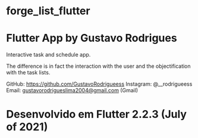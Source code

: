 # forge_list_flutter
# Flutter App by Gustavo Rodrigues

  Interactive task and schedule app.

  The difference is in fact the interaction with the user and the objectification with the task lists.

GitHub: https://github.com/GustavoRodrigueess
Instagram: @__rodrigueess
Email: gustavorodrigueslima2004@gmail.com (Gmail)
# Desenvolvido em Flutter 2.2.3 (July of 2021)

